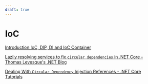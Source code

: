 ```yaml
---
draft: true
---
```


# IoC

[Introduction IoC, DIP, DI and IoC Container](https://www.tutorialsteacher.com/ioc/introduction)

[Lazily resolving services to fix `circular dependencies` in .NET Core - Thomas Levesque's .NET Blog](https://thomaslevesque.com/2020/03/18/lazily-resolving-services-to-fix-circular-dependencies-in-net-core/)

[Dealing With `Circular Dependency` Injection References - .NET Core Tutorials](https://dotnetcoretutorials.com/2020/09/14/dealing-with-circular-dependency-injection-references/)
